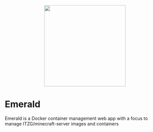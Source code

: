 <div align="center" width="100%">
    <img src="./static/readme/logo.png" width="256" alt="" />
</div>

# Emerald

Emerald is a Docker container management web app with a focus to manage ITZG/minecraft-server images and containers
